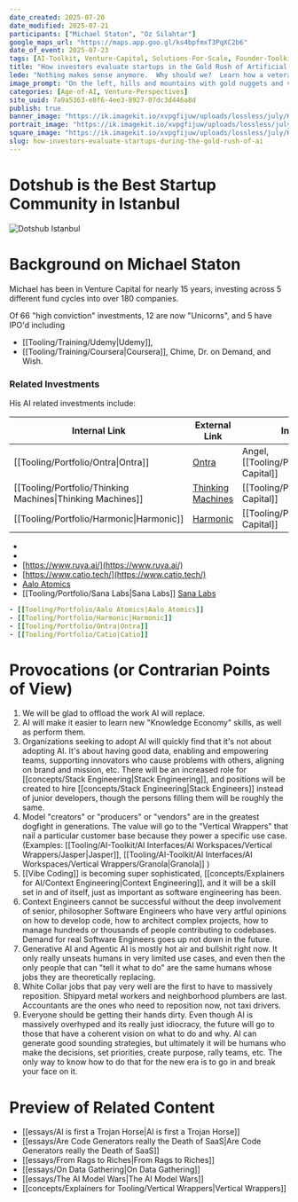 ```yaml
---
date_created: 2025-07-20
date_modified: 2025-07-21
participants: ["Michael Staton", "Oz Silahtar"]
google_maps_url: "https://maps.app.goo.gl/ks4bpfmxT3PqXC2b6"
date_of_event: 2025-07-23
tags: [AI-Toolkit, Venture-Capital, Solutions-For-Scale, Founder-Toolkit, Venture-Perspectives]
title: "How investors evaluate startups in the Gold Rush of Artificial Intelligence"
lede: "Nothing makes sense anymore.  Why should we?  Learn how a veteran Silicon Valley VC evaluates startups leveraging AI to build the next generation of companies."
image_prompt: "On the left, hills and mountains with gold nuggets and veins of gold.  In the middle, a kiosk with the banner `Get your Equipment!.` The things for sale are blue jeans, pick axes, and shovels.  On the right, startup founder nerds are lined up to get their equipment from the kiosk.  The hills and mountains on the left are speckled with nerds digging and chopping with pickaxes."
categories: [Age-of-AI, Venture-Perspectives]
site_uuid: 7a9a5363-e8f6-4ee3-8927-07dc3d446a8d
publish: true
banner_image: "https://ik.imagekit.io/xvpgfijuw/uploads/lossless/july/How_investors_evaluate_startups_during_the_Gold_Rush_of_AI_banner_image_1753199909818_LVkyyZ6hW.webp"
portrait_image: "https://ik.imagekit.io/xvpgfijuw/uploads/lossless/july/How_investors_evaluate_startups_during_the_Gold_Rush_of_AI_portrait_image_1753199912159_LOJyxWZ6W.webp"
square_image: "https://ik.imagekit.io/xvpgfijuw/uploads/lossless/july/How_investors_evaluate_startups_during_the_Gold_Rush_of_AI_square_image_1753199914284_EsxzOxFmd.webp"
slug: how-investors-evaluate-startups-during-the-gold-rush-of-ai
---
```

# Dotshub is the Best Startup Community in Istanbul

![Dotshub Istanbul](https://ik.imagekit.io/xvpgfijuw/lossless-content-embeds/photoOf__Dotshub.webp?updatedAt=1753120593072)

# Background on Michael Staton

Michael has been in Venture Capital for nearly 15 years, investing across 5 different fund cycles into over 180 companies. 

Of 66 "high conviction" investments, 12 are now "Unicorns", and 5 have IPO'd 
including 
- [[Tooling/Training/Udemy|Udemy]], 
- [[Tooling/Training/Coursera|Coursera]], Chime, Dr. on Demand, and Wish. 

### Related Investments
His AI related investments include: 


| Internal Link                                              | External Link                                     | In Portfolio                 |
| ---------------------------------------------------------- | ------------------------------------------------- | ---------------------------- |
| [[Tooling/Portfolio/Ontra\|Ontra]]                         | [Ontra](https://ontra.ai)                         | Angel, [[Tooling/Portfolio/Hypernova Capital]] |
| [[Tooling/Portfolio/Thinking Machines\|Thinking Machines]] | [Thinking Machines](https://thinkingmachines.ai/) | [[Tooling/Portfolio/Hypernova Capital]]        |
| [[Tooling/Portfolio/Harmonic\|Harmonic]]                   | [Harmonic](https://harmonic.fun/)                 | [[Tooling/Portfolio/Hypernova Capital]]        |

- 
- 
- [https://www.ruya.ai/](https://www.ruya.ai/)
- [https://www.catio.tech/](https://www.catio.tech/)
- [Aalo Atomics](https://www.aalo.com/)
- [[Tooling/Portfolio/Sana Labs|Sana Labs]] [Sana Labs](https://sanalabs.com/)  

```yaml toolingGallery small
- [[Tooling/Portfolio/Aalo Atomics|Aalo Atomics]]
- [[Tooling/Portfolio/Harmonic|Harmonic]]
- [[Tooling/Portfolio/Ontra|Ontra]]
- [[Tooling/Portfolio/Catio|Catio]]
```

# Provocations (or Contrarian Points of View)

1. We will be glad to offload the work AI will replace. 
2. AI will make it easier to learn new "Knowledge Economy" skills, as well as perform them. 
3. Organizations seeking to adopt AI will quickly find that it's not about adopting AI.  It's about having good data, enabling and empowering teams, supporting innovators who cause problems with others, aligning on brand and mission, etc. There will be an increased role for [[concepts/Stack Engineering|Stack Engineering]], and positions will be created to hire [[concepts/Stack Engineering|Stack Engineers]] instead of junior developers, though the persons filling them will be roughly the same.
4. Model "creators" or "producers" or "vendors" are in the greatest dogfight in generations. The value will go to the "Vertical Wrappers" that nail a particular customer base because they power a specific use case. (Examples: [[Tooling/AI-Toolkit/AI Interfaces/AI Workspaces/Vertical Wrappers/Jasper|Jasper]], [[Tooling/AI-Toolkit/AI Interfaces/AI Workspaces/Vertical Wrappers/Granola|Granola]] )
5. [[Vibe Coding]] is becoming super sophisticated, [[concepts/Explainers for AI/Context Engineering|Context Engineering]], and it will be a skill set in and of itself, just as important as software engineering has been.  
6. Context Engineers cannot be successful without the deep involvement of senior, philosopher Software Engineers who have very artful opinions on how to develop code, how to architect complex projects, how to manage hundreds or thousands of people contributing to codebases. Demand for real Software Engineers goes up not down in the future. 
7. Generative AI and Agentic AI is mostly hot air and bullshit right now.  It only really unseats humans in very limited use cases, and even then the only people that can "tell it what to do" are the same humans whose jobs they are theoretically replacing. 
8. White Collar jobs that pay very well are the first to have to massively reposition.  Shipyard metal workers and neighborhood plumbers are last.  Accountants are the ones who need to reposition now, not taxi drivers. 
9. Everyone should be getting their hands dirty.  Even though AI is massively overhyped and its really just idiocracy, the future will go to those that have a coherent vision on what to do and why.  AI can generate good sounding strategies, but ultimately it will be humans who make the decisions, set priorities, create purpose, rally teams, etc. The only way to know how to do that for the new era is to go in and break your face on it.  

# Preview of Related Content
- [[essays/AI is first a Trojan Horse|AI is first a Trojan Horse]]
- [[essays/Are Code Generators really the Death of SaaS|Are Code Generators really the Death of SaaS]]
- [[essays/From Rags to Riches|From Rags to Riches]]
- [[essays/On Data Gathering|On Data Gathering]]
- [[essays/The AI Model Wars|The AI Model Wars]]
- [[concepts/Explainers for Tooling/Vertical Wrappers|Vertical Wrappers]]


